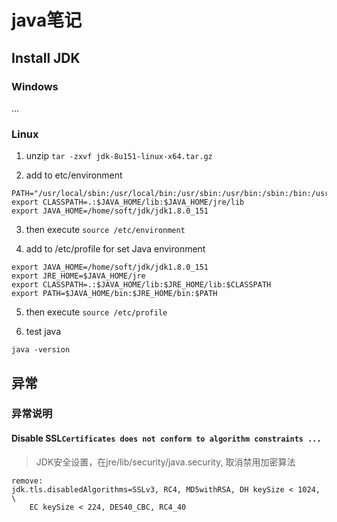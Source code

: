 # java笔记

## Install JDK

### Windows

...

### Linux
1. unzip 
`tar -zxvf jdk-8u151-linux-x64.tar.gz`

2. add to etc/environment
```
PATH="/usr/local/sbin:/usr/local/bin:/usr/sbin:/usr/bin:/sbin:/bin:/usr/games:/usr/local/games:$JAVA_HOME/bin"
export CLASSPATH=.:$JAVA_HOME/lib:$JAVA_HOME/jre/lib
export JAVA_HOME=/home/soft/jdk/jdk1.8.0_151
```
3. then execute
`source /etc/environment`


4. add to /etc/profile for set Java environment
```
export JAVA_HOME=/home/soft/jdk/jdk1.8.0_151
export JRE_HOME=$JAVA_HOME/jre
export CLASSPATH=.:$JAVA_HOME/lib:$JRE_HOME/lib:$CLASSPATH
export PATH=$JAVA_HOME/bin:$JRE_HOME/bin:$PATH
```
5. then execute 
`source /etc/profile`

6. test java
```
java -version
```

## 异常
### 异常说明
#### Disable SSL`Certificates does not conform to algorithm constraints ...`

> JDK安全设置，在jre/lib/security/java.security, 取消禁用加密算法

```
remove:
jdk.tls.disabledAlgorithms=SSLv3, RC4, MD5withRSA, DH keySize < 1024, \
    EC keySize < 224, DES40_CBC, RC4_40
```


